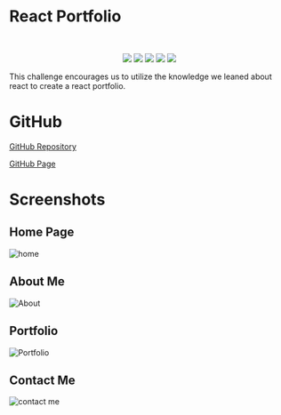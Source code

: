 # React Portfolio

</br>
  <p align="center">
    <img src="https://img.shields.io/github/languages/count/Gareth-Kwan/
react-portfolio?style=for-the-badge"  />
    <img src="https://img.shields.io/github/languages/top/Gareth-Kwan/
react-portfolio?style=for-the-badge"  />
    <img src="https://img.shields.io/github/repo-size/Gareth-Kwan/
react-portfolio?style=for-the-badge"  />   
    <img src="https://img.shields.io/tokei/lines/github/Gareth-Kwan/
react-portfolio?style=for-the-badge"  />
    <img src="https://img.shields.io/github/last-commit/Gareth-Kwan/
react-portfolio?style=for-the-badge" />  
</p>

This challenge encourages us to utilize the knowledge we leaned about react to create a react portfolio.

# GitHub

[GitHub Repository](https://github.com/Gareth-Kwan/react-portfolio)

[GitHub Page](https://gareth-kwan.github.io/react-portfolio/)

# Screenshots

## Home Page

![home](https://user-images.githubusercontent.com/108771904/216228083-aef72f5c-adca-493f-9e70-ef37388972f9.jpg)

## About Me

![About ](https://user-images.githubusercontent.com/108771904/216228084-18e2bdfa-26f3-44a3-9ac3-e4333fe26a9d.jpg)

## Portfolio

![Portfolio](https://user-images.githubusercontent.com/108771904/216228085-c4de950e-2ac2-446d-9c5e-81a54194295a.jpg)

## Contact Me

![contact me](https://user-images.githubusercontent.com/108771904/216228087-5a0d14fb-9a5d-4da6-bda7-e81b16fface9.jpg)
